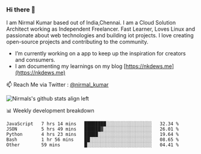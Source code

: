 ### Hi there 👋

 I am Nirmal Kumar based out of India,Chennai. I am a Cloud Solution Architect working as Independent Freelancer. Fast Learner, Loves Linux and passionate about web technologies and building iot projects. I love creating open-source projects and contributing to the community.

- I’m currently working on a app to keep up the inspiration for creators and consumers.
- I am documenting my learnings on my blog [https://nkdews.me](https://nkdews.me)

📫 Reach Me via  Twitter : [@nirmal_kumar](https://twitter.com/nirmal_kumar)

![Nirmals's github stats align left](https://github-readme-stats.vercel.app/api?username=nk-gears&show_icons=true)


📊 Weekly development breakdown

<!--START_SECTION:waka-->
```text
JavaScript   7 hrs 14 mins   ████████░░░░░░░░░░░░░░░░░   32.34 % 
JSON         5 hrs 49 mins   ██████▓░░░░░░░░░░░░░░░░░░   26.01 % 
Python       4 hrs 23 mins   █████░░░░░░░░░░░░░░░░░░░░   19.64 % 
Bash         1 hr 56 mins    ██░░░░░░░░░░░░░░░░░░░░░░░   08.65 % 
Other        59 mins         █░░░░░░░░░░░░░░░░░░░░░░░░   04.41 % 
```
<!--END_SECTION:waka-->


